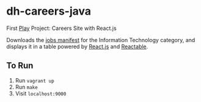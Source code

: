 dh-careers-java
===============

First [Play](https://www.playframework.com/) Project: Careers Site with React.js

Downloads the [jobs manifest](http://dignityhealth.org/careers/jobs/index.php?do=search&category=Information+Technology+%28IT%29&location=) for the Information Technology category, and displays it in a table powered by [React.js](http://facebook.github.io/react/index.html) and [Reactable](http://glittershark.github.io/reactable/).

## To Run

1. Run `vagrant up`
2. Run `make`
3. Visit `localhost:9000`
